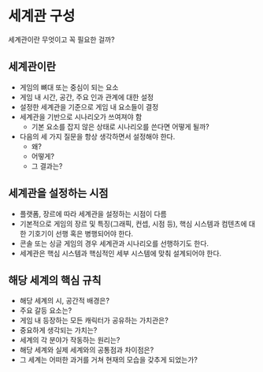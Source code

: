 # 세계관 구성

세계관이란 무엇이고 꼭 필요한 걸까?

## 세계관이란
- 게임의 뼈대 또는 중심이 되는 요소
- 게임 내 시간, 공간, 주요 인과 관계에 대한 설정
- 설정한 세계관을 기준으로 게임 내 요소들이 결정
- 세계관을 기반으로 시나리오가 쓰여져야 함
  - 기본 요소를 잡지 않은 상태로 시나리오를 쓴다면 어떻게 될까?
- 다음의 세 가지 질문을 항상 생각하면서 설정해야 한다.
  - 왜?
  - 어떻게?
  - 그 결과는?
  
## 세계관을 설정하는 시점
- 플랫폼, 장르에 따라 세계관을 설정하는 시점이 다름
- 기본적으로 게임의 장르 및 특징(그래픽, 컨셉, 시점 등), 핵심 시스템과 컴텐츠에 대한 기호기이 선행 혹은 병행되어야 한다.
- 콘솔 또는 싱글 게임의 경우 세계관과 시나리오를 선행하기도 한다.
- 세계관은 핵심 시스템과 핵심적인 세부 시스템에 맞춰 설계되어야 한다.


## 해당 세계의 핵심 규칙
- 해당 세계의 시, 공간적 배경은?
- 주요 갈등 요소는?
- 게임 내 등장하는 모든 캐릭터가 공유하는 가치관은?
- 중요하게 생각되는 가치는?
- 세계의 각 분야가 작동하는 원리는?
- 해당 세계와 실제 세계와의 공통점과 차이점은?
- 그 세계는 어떠한 과거를 거쳐 현재의 모습을 갖추게 되었는가?


